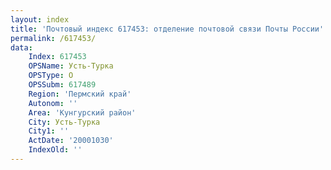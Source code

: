 ```yaml
---
layout: index
title: 'Почтовый индекс 617453: отделение почтовой связи Почты России'
permalink: /617453/
data:
    Index: 617453
    OPSName: Усть-Турка
    OPSType: О
    OPSSubm: 617489
    Region: 'Пермский край'
    Autonom: ''
    Area: 'Кунгурский район'
    City: Усть-Турка
    City1: ''
    ActDate: '20001030'
    IndexOld: ''
---
```

